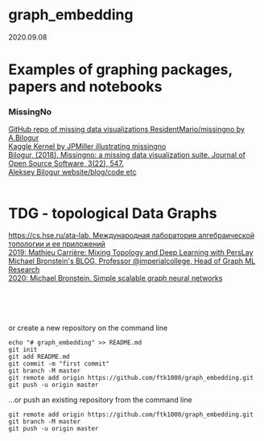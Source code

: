 # graph_embedding

2020.09.08

# Examples of graphing packages, papers and notebooks
### MissingNo
[GitHub repo of  missing data visualizations ResidentMario/missingno by A.Bilogur](https://github.com/ResidentMario/missingno)<br>
[Kaggle Kernel by JPMiller illustrating missingno](https://www.kaggle.com/jpmiller/finding-patterns-in-the-scored-targets)<br>
[Bilogur, (2018). Missingno: a missing data visualization suite. Journal of Open Source Software, 3(22), 547.](https://joss.theoj.org/papers/10.21105/joss.00547)<br>
[Aleksey Bilogur website/blog/code etc](https://www.residentmar.io/)<br>
[]()<br>

# TDG - topological Data Graphs
[https://cs.hse.ru/ata-lab.   Международная лаборатория алгебраической топологии и ее приложений](https://cs.hse.ru/ata-lab/)<br>
[2019: Mathieu Carrière: Mixing Topology and Deep Learning with PersLay](https://towardsdatascience.com/mixing-topology-and-deep-learning-with-perslay-2e60af69c321)<br>
[Michael Bronstein's BLOG, Professor @imperialcollege, Head of Graph ML Research ](https://towardsdatascience.com/@michael.bronstein)<br>
[2020: Michael Bronstein. Simple scalable graph neural networks](https://towardsdatascience.com/simple-scalable-graph-neural-networks-7eb04f366d07)<br>
[]()<br>
[]()<br>
[]()<br>
[]()<br>

or create a new repository on the command line

    echo "# graph_embedding" >> README.md
    git init
    git add README.md
    git commit -m "first commit"
    git branch -M master
    git remote add origin https://github.com/ftk1000/graph_embedding.git
    git push -u origin master
                
…or push an existing repository from the command line

    git remote add origin https://github.com/ftk1000/graph_embedding.git
    git branch -M master
    git push -u origin master
